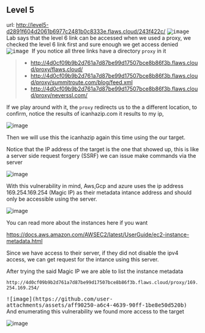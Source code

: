 ## Level 5
url: http://level5-d2891f604d2061b6977c2481b0c8333e.flaws.cloud/243f422c/
<kbd>
![image](https://github.com/user-attachments/assets/ff87639d-72f3-41d7-9a2d-ec12ebd99fc8)
</kbd>
Lab says that the level 6 link can be accessed when we used a proxy, we checked the level 6 link first and sure enough we get access denied
<kbd>
![image](https://github.com/user-attachments/assets/5f8ff2ea-d531-4221-9ca1-d53b90bd027f)
</kbd>
If you notice all three links have a directory `proxy` in it

>- http://4d0cf09b9b2d761a7d87be99d17507bce8b86f3b.flaws.cloud/proxy/flaws.cloud/
>- http://4d0cf09b9b2d761a7d87be99d17507bce8b86f3b.flaws.cloud/proxy/summitroute.com/blog/feed.xml
>- http://4d0cf09b9b2d761a7d87be99d17507bce8b86f3b.flaws.cloud/proxy/neverssl.com/
>
If we  play around with it, the `proxy` redirects us to the a different location, to confirm, notice the results of icanhazip.com it results to my ip, 

![image](https://github.com/user-attachments/assets/bcb95ce7-c823-4484-9828-6e3b5149b34f)

Then we will use this the icanhazip again this time using the our target. 

Notice that the IP address of the target is the one that showed up, this is like a server side request forgery (SSRF) we can issue make commands via the server

![image](https://github.com/user-attachments/assets/f6d0d92f-06c6-4339-972d-f6e4c5f68a35)

With this vulnerability in mind, Aws,Gcp and azure uses the ip address 169.254.169.254 (Magic IP) as their metadata intance address and should only be accessible using the server.

![image](https://github.com/user-attachments/assets/c9b93321-a6a4-455e-aa97-649e59e5eb64)

You can read more about the instances here if you want 


https://docs.aws.amazon.com/AWSEC2/latest/UserGuide/ec2-instance-metadata.html

Since we have access to their server, if they did not disable the ipv4 access, we can get request for the intance using this server.

After trying the said Magic IP we are able to list the instance metadata 

`http://4d0cf09b9b2d761a7d87be99d17507bce8b86f3b.flaws.cloud/proxy/169.254.169.254/`

<kbd>
![image](https://github.com/user-attachments/assets/aff90250-a6c4-4639-90ff-1be8e50d520b)
</kbd>
And enumerating this vulnerability we found more access to the target 


![image](https://github.com/user-attachments/assets/270e179b-b097-449b-9aad-6a71735f7c70)


